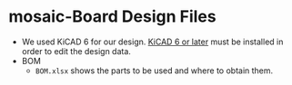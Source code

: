 # mosaic-Board Design Files
- We used KiCAD 6 for our design. [KiCAD 6 or later](https://www.kicad.org/) must be installed in order to edit the design data.
- BOM
  - `BOM.xlsx` shows the parts to be used and where to obtain them.